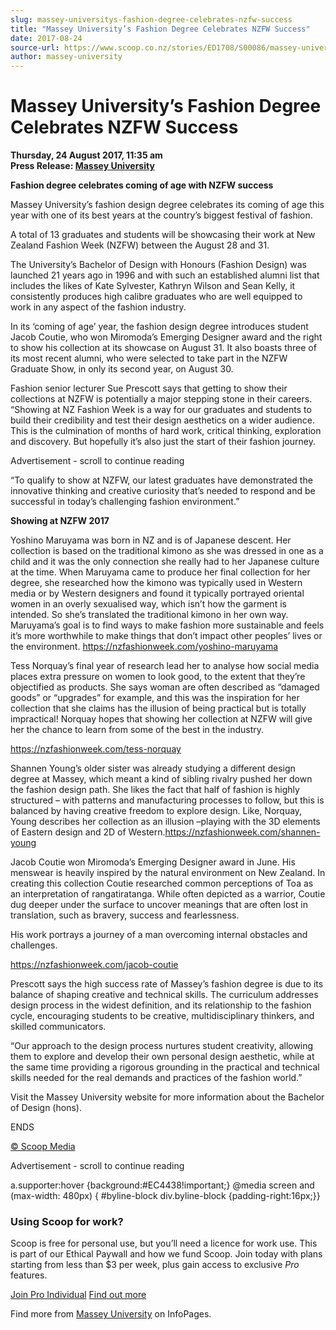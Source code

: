 ```yaml
---
slug: massey-universitys-fashion-degree-celebrates-nzfw-success
title: "Massey University’s Fashion Degree Celebrates NZFW Success"
date: 2017-08-24
source-url: https://www.scoop.co.nz/stories/ED1708/S00086/massey-universitys-fashion-degree-celebrates-nzfw-success.htm
author: massey-university
---
```

Massey University’s Fashion Degree Celebrates NZFW Success
==========================================================

**Thursday, 24 August 2017, 11:35 am**  
**Press Release: [Massey University](https://info.scoop.co.nz/Massey_University)**

**Fashion degree celebrates coming of age with NZFW success**

Massey University’s fashion design degree celebrates its coming of age this year with one of its best years at the country’s biggest festival of fashion.

A total of 13 graduates and students will be showcasing their work at New Zealand Fashion Week (NZFW) between the August 28 and 31.

The University’s Bachelor of Design with Honours (Fashion Design) was launched 21 years ago in 1996 and with such an established alumni list that includes the likes of Kate Sylvester, Kathryn Wilson and Sean Kelly, it consistently produces high calibre graduates who are well equipped to work in any aspect of the fashion industry.

In its ‘coming of age’ year, the fashion design degree introduces student Jacob Coutie, who won Miromoda’s Emerging Designer award and the right to show his collection at its showcase on August 31. It also boasts three of its most recent alumni, who were selected to take part in the NZFW Graduate Show, in only its second year, on August 30.

Fashion senior lecturer Sue Prescott says that getting to show their collections at NZFW is potentially a major stepping stone in their careers. “Showing at NZ Fashion Week is a way for our graduates and students to build their credibility and test their design aesthetics on a wider audience. This is the culmination of months of hard work, critical thinking, exploration and discovery. But hopefully it’s also just the start of their fashion journey.

Advertisement - scroll to continue reading





“To qualify to show at NZFW, our latest graduates have demonstrated the innovative thinking and creative curiosity that’s needed to respond and be successful in today’s challenging fashion environment.”

**Showing at NZFW 2017**

Yoshino Maruyama was born in NZ and is of Japanese descent. Her collection is based on the traditional kimono as she was dressed in one as a child and it was the only connection she really had to her Japanese culture at the time. When Maruyama came to produce her final collection for her degree, she researched how the kimono was typically used in Western media or by Western designers and found it typically portrayed oriental women in an overly sexualised way, which isn’t how the garment is intended. So she’s translated the traditional kimono in her own way. Maruyama’s goal is to find ways to make fashion more sustainable and feels it’s more worthwhile to make things that don’t impact other peoples’ lives or the environment. https://nzfashionweek.com/yoshino-maruyama

Tess Norquay’s final year of research lead her to analyse how social media places extra pressure on women to look good, to the extent that they’re objectified as products. She says woman are often described as “damaged goods” or “upgrades” for example, and this was the inspiration for her collection that she claims has the illusion of being practical but is totally impractical! Norquay hopes that showing her collection at NZFW will give her the chance to learn from some of the best in the industry.

https://nzfashionweek.com/tess-norquay

Shannen Young’s older sister was already studying a different design degree at Massey, which meant a kind of sibling rivalry pushed her down the fashion design path. She likes the fact that half of fashion is highly structured – with patterns and manufacturing processes to follow, but this is balanced by having creative freedom to explore design. Like, Norquay, Young describes her collection as an illusion –playing with the 3D elements of Eastern design and 2D of Western.https://nzfashionweek.com/shannen-young

Jacob Coutie won Miromoda’s Emerging Designer award in June. His menswear is heavily inspired by the natural environment on New Zealand. In creating this collection Coutie researched common perceptions of Toa as an interpretation of rangatiratanga. While often depicted as a warrior, Coutie dug deeper under the surface to uncover meanings that are often lost in translation, such as bravery, success and fearlessness.

His work portrays a journey of a man overcoming internal obstacles and challenges.

https://nzfashionweek.com/jacob-coutie

Prescott says the high success rate of Massey’s fashion degree is due to its balance of shaping creative and technical skills. The curriculum addresses design process in the widest definition, and its relationship to the fashion cycle, encouraging students to be creative, multidisciplinary thinkers, and skilled communicators.

“Our approach to the design process nurtures student creativity, allowing them to explore and develop their own personal design aesthetic, while at the same time providing a rigorous grounding in the practical and technical skills needed for the real demands and practices of the fashion world.”

Visit the Massey University website for more information about the Bachelor of Design (hons).

  
ENDS

[© Scoop Media](http://www.scoop.co.nz/about/terms.html)  

Advertisement - scroll to continue reading



a.supporter:hover {background:#EC4438!important;} @media screen and (max-width: 480px) { #byline-block div.byline-block {padding-right:16px;}}

### Using Scoop for work?

Scoop is free for personal use, but you’ll need a licence for work use. This is part of our Ethical Paywall and how we fund Scoop. Join today with plans starting from less than $3 per week, plus gain access to exclusive _Pro_ features.  
  
[Join Pro Individual](https://pro.scoop.co.nz/Individual/?from=ProIn24) [Find out more](https://pro.scoop.co.nz/using-scoop-for-work/?from=ProIn24)

Find more from [Massey University](https://info.scoop.co.nz/Massey_University) on InfoPages.